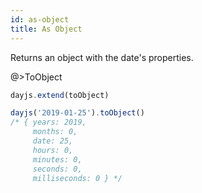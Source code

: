 ```yaml
---
id: as-object
title: As Object
---
```


Returns an object with the date's properties.

@>ToObject

```js
dayjs.extend(toObject)

dayjs('2019-01-25').toObject()
/* { years: 2019,
     months: 0,
     date: 25,
     hours: 0,
     minutes: 0,
     seconds: 0,
     milliseconds: 0 } */
```

